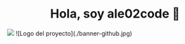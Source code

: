 <div align="center">
  <h1 align="center">Hola, soy ale02code 👋</h1>
</div>
<img src="https://imgur.com/yjrKnwa">
![Logo del proyecto](./banner-github.jpg)
